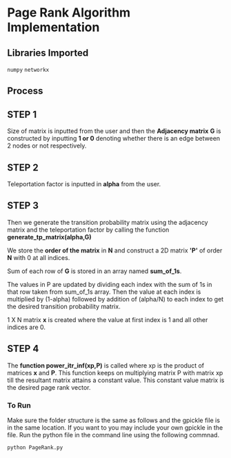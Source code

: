 # Page Rank Algorithm Implementation


## Libraries Imported

`numpy`
`networkx`

<h2> Process </h2>

## STEP 1
Size of matrix is inputted from the user and then the **Adjacency matrix** **G** is constructed by inputting **1 or 0** denoting whether there is an edge between 2 nodes or not respectively.

## STEP 2
Teleportation factor is inputted in **alpha** from the user.

## STEP 3
Then we generate the transition probability matrix using the adjacency matrix and the teleportation factor by calling the function **generate_tp_matrix(alpha,G)**

We store the **order of the matrix** in **N** and construct a 2D matrix **'P'** of order **N** with 0 at all indices.

Sum of each row of **G** is stored in an array named **sum_of_1s**.

The values in P are updated by dividing each index with the sum of 1s in that row taken from sum_of_1s array.
Then the value at each index is multiplied by (1-alpha) followed by addition of (alpha/N) to each index to get the desired transition probability matrix.

1 X N matrix **x** is created where the value at first index is 1 and all other indices are 0.

## STEP 4

The **function power_itr_inf(xp,P)** is called where xp is the product of matrices **x** and **P**.
This function keeps on multiplying matrix P with matrix xp till the resultant matrix attains a constant value. 
This constant value matrix is the desired page rank vector.

<h3>To Run </h3>
Make sure the folder structure is the same as follows and the gpickle file is in the same location. If you want to you may include your own gpickle in the file.
Run the python file in the command line using the following commnad.

```
python PageRank.py
```

